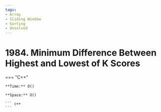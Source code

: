 ```yaml
---
tags:
- Array
- Sliding Window
- Sorting
- Unsolved
---
```



# 1984. Minimum Difference Between Highest and Lowest of K Scores

=== "C++"

    **Time:** O()

    **Space:** O()

    ``` c++
    ```